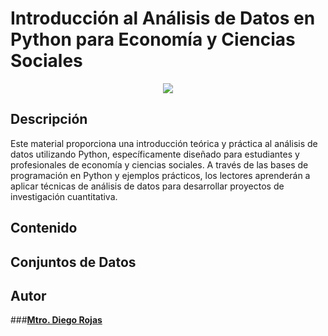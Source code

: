 # Introducción al Análisis de Datos en Python para Economía y Ciencias Sociales


<p align="center">
    <a href="#Contribuciones" title="Contributions are welcome"><img src="https://img.shields.io/badge/contributions-welcome-green.svg"></a>
</p>


## Descripción 

Este material proporciona una introducción teórica y práctica al análisis de datos utilizando Python, específicamente diseñado para estudiantes y profesionales de economía y ciencias sociales. A través de las bases de programación en Python y ejemplos prácticos, los lectores aprenderán a aplicar técnicas de análisis de datos para desarrollar proyectos de investigación cuantitativa.


## Contenido

## Conjuntos de Datos 

## Autor 

###**[Mtro. Diego Rojas](https://www.linkedin.com/in/diegorojas12/)**




